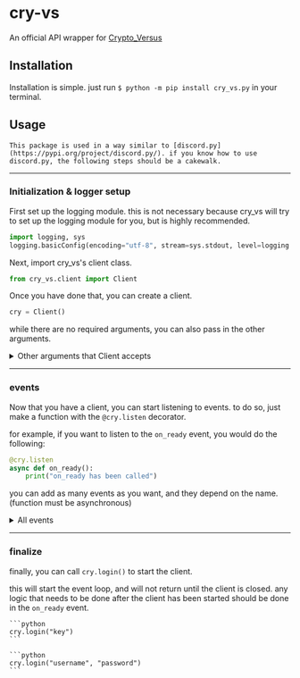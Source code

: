 # cry-vs
An official API wrapper for [Crypto_Versus](https://github.com/ProtagonistsWasTaken/crypto_versus)

## Installation
Installation is simple. just run `$ python -m pip install cry_vs.py` in your terminal.

## Usage
```{note}
This package is used in a way similar to [discord.py](https://pypi.org/project/discord.py/). if you know how to use discord.py, the following steps should be a cakewalk.
```

---
### Initialization & logger setup
First set up the logging module. this is not necessary because cry_vs will try to set up the logging module for you, but is highly recommended.
```python
import logging, sys
logging.basicConfig(encoding="utf-8", stream=sys.stdout, level=logging.INFO)
```

Next, import cry_vs's client class.

```python
from cry_vs.client import Client
```

Once you have done that, you can create a client.

```python
cry = Client()
```

while there are no required arguments, you can also pass in the other arguments.
<details>
<summary>Other arguments that Client accepts</summary>
<ul>
    <li> <code>host: string = "cry-vs.herokuapp.com"</code> the url of the server you want to connect to. </li>
    <li> <code>port: int = 80</code> the port that the socket should listen to.</li>
    <li> <code>allow_unsecure: bool = False</code> whether to allow unsecure connections.</li>
    <li> <code>keep_alive: bool = True</code> whether to keep the client validated by automatically refreshing the token</li>
</ul>
</details>

---
### events
Now that you have a client, you can start listening to events. to do so, just make a function with the `@cry.listen` decorator.

for example, if you want to listen to the `on_ready` event, you would do the following:
```python
@cry.listen
async def on_ready():
    print("on_ready has been called")
```

you can add as many events as you want, and they depend on the name. (function must be asynchronous)
<details>
<summary>All events</summary>
<ul>
    <li> <code>any_event()</code> fired when any event is called</li>
    <li> <code>on_ready()</code> fired when the event emitter is initialized (right after the client has logged in) </li>
    <li> <code>on_token_refresh()</code> fired after the token has been refreshed</li>
</ul>
</details>

---
### finalize
finally, you can call `cry.login()` to start the client. 

this will start the event loop, and will not return until the client is closed. any logic that needs to be done after the client has been started should be done in the `on_ready` event.

````{tabbed} API Key
```python
cry.login("key")
```
````

````{tabbed} Username and Password
```python
cry.login("username", "password")
```
````

<!-- footer gets added here for pypi version in setup.py-->